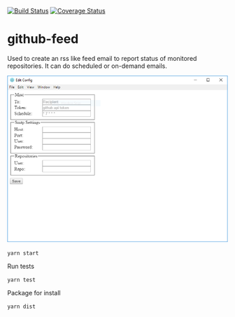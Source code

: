 [![Build Status](https://travis-ci.org/bookman25/github-feed.svg?branch=master)](https://travis-ci.org/bookman25/github-feed)
[![Coverage Status](https://coveralls.io/repos/github/bookman25/github-feed/badge.svg?branch=master)](https://coveralls.io/github/bookman25/github-feed?branch=master)

# github-feed

Used to create an rss like feed email to report status of monitored repositories.
It can do scheduled or on-demand emails.

![](screenshot.png)

```
yarn start
```

Run tests
```
yarn test
```

Package for install
```
yarn dist
```